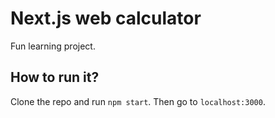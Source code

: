 # Next.js web calculator
Fun learning project.

## How to run it?
Clone the repo and run `npm start`. Then go to `localhost:3000`.
